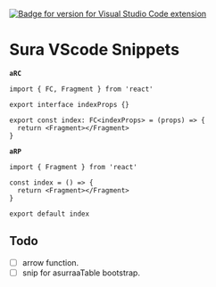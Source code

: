[![Badge for version for Visual Studio Code extension](https://vsmarketplacebadge.apphb.com/version/asurraa.sura-code-snippets.svg)](https://marketplace.visualstudio.com/items?itemName=asurraa.sura-code-snippets)

# Sura VScode Snippets

**`aRC`**

```tsx
import { FC, Fragment } from 'react'

export interface indexProps {}

export const index: FC<indexProps> = (props) => {
  return <Fragment></Fragment>
}
```

**`aRP`**

```tsx
import { Fragment } from 'react'

const index = () => {
  return <Fragment></Fragment>
}

export default index
```

## Todo 
- [ ] arrow function.
- [ ] snip for asurraaTable bootstrap.
